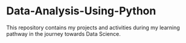 # Data-Analysis-Using-Python
This repository contains my projects and activities during my learning pathway in the journey towards Data Science.
